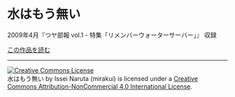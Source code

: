 # 水はもう無い

2009年4月『つヤ部報 vol.1 - 特集「リメンバーウォーターサーバー」』 収録

[この作品を読む](https://github.com/mirakui/mirakui-novels/tree/master/water/water.md)

---

<a rel="license" href="http://creativecommons.org/licenses/by-nc/4.0/"><img alt="Creative Commons License" style="border-width:0" src="https://i.creativecommons.org/l/by-nc/4.0/88x31.png" /></a><br /><span xmlns:dct="http://purl.org/dc/terms/" property="dct:title">水はもう無い</span> by <span xmlns:cc="http://creativecommons.org/ns#" property="cc:attributionName">Issei Naruta (mirakui)</span> is licensed under a <a rel="license" href="http://creativecommons.org/licenses/by-nc/4.0/">Creative Commons Attribution-NonCommercial 4.0 International License</a>.
